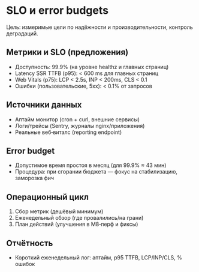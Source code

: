 # SLO и error budgets

Цель: измеримые цели по надёжности и производительности, контроль деградаций.

## Метрики и SLO (предложения)

- Доступность: 99.9% (на уровне healthz и главных страниц)
- Latency SSR TTFB (p95): < 600 ms для главных страниц
- Web Vitals (p75): LCP < 2.5s, INP < 200ms, CLS < 0.1
- Ошибки (пользовательские, 5xx): < 0.1% от запросов

## Источники данных

- Аптайм монитор (cron + curl, внешние сервисы)
- Логи/трейсы (Sentry, журналы nginx/приложения)
- Реальные веб‑виталс (reporting endpoint)

## Error budget

- Допустимое время простоя в месяц (для 99.9% ≈ 43 мин)
- Процедура: при сгорании бюджета — фокус на стабилизацию, заморозка фич

## Операционный цикл

1. Сбор метрик (дешёвый минимум)
2. Еженедельный обзор (где провалились/на грани)
3. План действий (улучшения в M8‑перф и фиксы)

## Отчётность

- Короткий еженедельный лог: аптайм, p95 TTFB, LCP/INP/CLS, % ошибок
